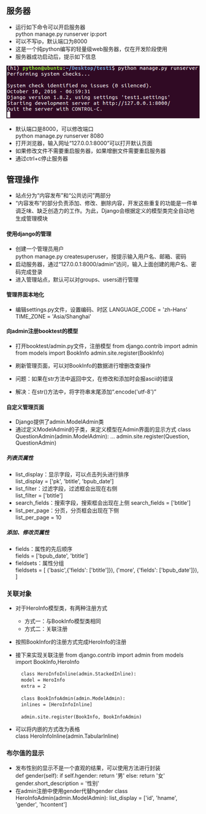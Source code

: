 ## 服务器

* 运行如下命令可以开启服务器  
        python manage.py runserver ip:port
* 可以不写ip，默认端口为8000  
* 这是一个纯python编写的轻量级web服务器，仅在开发阶段使用  
* 服务器成功启动后，提示如下信息  

![alt文本](Images/server.png "Title")

* 默认端口是8000，可以修改端口  
        python manage.py runserver 8080
* 打开浏览器，输入网址“127.0.0.1:8000”可以打开默认页面  
* 如果修改文件不需要重启服务器，如果增删文件需要重启服务器  
* 通过ctrl+c停止服务器  

## 管理操作  

* 站点分为“内容发布”和“公共访问”两部分  
* “内容发布”的部分负责添加、修改、删除内容，开发这些重复的功能是一件单调乏味、缺乏创造力的工作。为此，Django会根据定义的模型类完全自动地生成管理模块  

#### 使用django的管理     

* 创建一个管理员用户  
        python manage.py createsuperuser，按提示输入用户名、邮箱、密码
* 启动服务器，通过“127.0.0.1:8000/admin”访问，输入上面创建的用户名、密码完成登录  
* 进入管理站点，默认可以对groups、users进行管理  

#### 管理界面本地化

* 编辑settings.py文件，设置编码、时区
        LANGUAGE_CODE = 'zh-Hans'
        TIME_ZONE = 'Asia/Shanghai'

#### 向admin注册booktest的模型  

* 打开booktest/admin.py文件，注册模型
        from django.contrib import admin
        from models import BookInfo
        admin.site.register(BookInfo)  

* 刷新管理页面，可以对BookInfo的数据进行增删改查操作  
* 问题：如果在str方法中返回中文，在修改和添加时会报ascii的错误  
* 解决：在str()方法中，将字符串末尾添加“.encode('utf-8')”  

#### 自定义管理页面

* Django提供了admin.ModelAdmin类
* 通过定义ModelAdmin的子类，来定义模型在Admin界面的显示方式
        class QuestionAdmin(admin.ModelAdmin):
            ...
        admin.site.register(Question, QuestionAdmin)  

##### 列表页属性

* list_display：显示字段，可以点击列头进行排序  
        list_display = ['pk', 'btitle', 'bpub_date']
* list_filter：过滤字段，过滤框会出现在右侧  
        list_filter = ['btitle']
* search_fields：搜索字段，搜索框会出现在上侧
        search_fields = ['btitle']
* list_per_page：分页，分页框会出现在下侧  
        list_per_page = 10  

##### 添加、修改页属性

* fields：属性的先后顺序  
        fields = ['bpub_date', 'btitle']
* fieldsets：属性分组  
        fieldsets = [
            ('basic',{'fields': ['btitle']}),
            ('more', {'fields': ['bpub_date']}),
             ]  

### 关联对象

* 对于HeroInfo模型类，有两种注册方式

    * 方式一：与BookInfo模型类相同  
    * 方式二：关联注册  

* 按照BookInfor的注册方式完成HeroInfo的注册

* 接下来实现关联注册
        from django.contrib import admin
        from models import BookInfo,HeroInfo

        class HeroInfoInline(admin.StackedInline):
        model = HeroInfo
        extra = 2

        class BookInfoAdmin(admin.ModelAdmin):
        inlines = [HeroInfoInline]

        admin.site.register(BookInfo, BookInfoAdmin)
* 可以将内嵌的方式改为表格  
        class HeroInfoInline(admin.TabularInline)
### 布尔值的显示

* 发布性别的显示不是一个直观的结果，可以使用方法进行封装  
        def gender(self):
            if self.hgender:
                return '男'
            else:
                return '女'
        gender.short_description = '性别'
* 在admin注册中使用gender代替hgender
        class HeroInfoAdmin(admin.ModelAdmin):
            list_display = ['id', 'hname', 'gender', 'hcontent']
